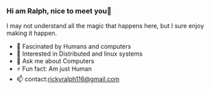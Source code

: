 ### Hi am Ralph, nice to meet you👋
   I may not understand all the magic that happens here, 
but I sure enjoy making it happen.

- 🔭 Fascinated by Humans and computers
- 🤔 Interested in Distributed and linux systems
- 💬 Ask me about Computers
- ⚡ Fun fact: Am just Human
- 📫 contact:rickyralph116@gmail.com



